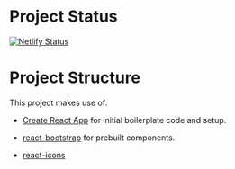 # Project Status
[![Netlify Status](https://api.netlify.com/api/v1/badges/25858fa3-ecd4-4a84-88c5-1ae4de16eacc/deploy-status)](https://app.netlify.com/sites/trusting-fermat-9bcfb3/deploys)

# Project Structure

This project makes use of:

- [Create React App](https://github.com/facebook/create-react-app) for initial boilerplate code and setup.

- [react-bootstrap](https://github.com/react-bootstrap/react-bootstrap) for prebuilt components.

- [react-icons](https://github.com/react-icons/react-icons)
